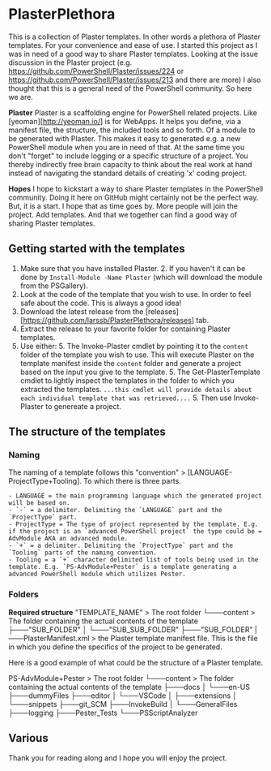 # PlasterPlethora

This is a collection of Plaster templates. In other words a plethora of Plaster templates. For your convenience and ease of use. I started this project as I was in need of a good way to share Plaster templates. Looking at the issue discussion in the Plaster project (e.g. https://github.com/PowerShell/Plaster/issues/224 or https://github.com/PowerShell/Plaster/issues/213 and there are more) I also thought that this is a general need of the PowerShell community. So here we are.

__Plaster__
Plaster is a scaffolding engine for PowerShell related projects. Like [yeoman][<http://yeoman.io/>] is for WebApps. It helps you define, via a manifest file, the structure, the included tools and so forth. Of a module to be generated with Plaster. This makes it easy to generated e.g. a new PowerShell module when you are in need of that. At the same time you don't "forget" to include logging or a specific structure of a project. You thereby indirectly free brain capacity to think about the real work at hand instead of navigating the standard details of creating 'x' coding project.

__Hopes__
I hope to kickstart a way to share Plaster templates in the PowerShell community. Doing it here on GitHub might certainly not be the perfect way. But, it is a start. I hope that as time goes by. More people will join the project. Add templates. And that we together can find a good way of sharing Plaster templates.

## Getting started with the templates

1. Make sure that you have installed Plaster.
        2. If you haven't it can be done by `Install-Module -Name Plaster` (which will download the module from the PSGallery).
2. Look at the code of the template that you wish to use. In order to feel safe about the code. This is always a good idea!
3. Download the latest release from the [releases][<https://github.com/larssb/PlasterPlethora/releases>] tab.
4. Extract the release to your favorite folder for containing Plaster templates.
5. Use either:
        5. The Invoke-Plaster cmdlet by pointing it to the `content` folder of the template you wish to use. This will execute Plaster on the template manifest inside the `content` folder and generate a project based on the input you give to the template.
        5. The Get-PlasterTemplate cmdlet to lightly inspect the templates in the folder to which you extracted the templates. `...this cmdlet will provide details about each individual template that was retrieved....`
                5. Then use Invoke-Plaster to genereate a project.

## The structure of the templates

### Naming

The naming of a template follows this "convention" > [LANGUAGE-ProjectType+Tooling]. To which there is three parts.

    - LANGUAGE = the main programming language which the generated project will be based on.
    - `-` = a delimiter. Delimiting the `LANGUAGE` part and the `ProjectType` part.
    - ProjectType = The type of project represented by the template. E.g. if the project is an `advanced PowerShell project` the type could be = AdvModule AKA an advanced module.
    - `+` = a delimiter. Delimiting the `ProjectType` part and the `Tooling` parts of the naming convention.
    - Tooling = a `+` character delimited list of tools being used in the template. E.g. `PS-AdvModule+Pester` is a template generating a advanced PowerShell module which utilizes Pester.

### Folders

__Required structure__
"TEMPLATE_NAME" > The root folder
└───content > The folder containing the actual contents of the template
    ├───"SUB_FOLDER"
    │   └───"SUB_SUB_FOLDER"
    ├───"SUB_FOLDER"
    |───PlasterManifest.xml > the Plaster template manifest file. This is the file in which you define the specifics of the project to be generated.

Here is a good example of what could be the structure of a Plaster template.

PS-AdvModule+Pester > The root folder
└───content > The folder containing the actual contents of the template
    ├───docs
    │   └───en-US
    ├───dummyFiles
    ├───editor
    │   └───VSCode
    │       ├───extensions
    │       └───snippets
    ├───git_SCM
    ├───InvokeBuild
    │   └───GeneralFiles
    ├───logging
    ├───Pester_Tests
    └───PSScriptAnalyzer

## Various

Thank you for reading along and I hope you will enjoy the project.